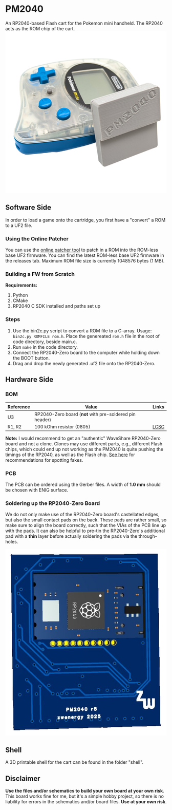 # PM2040
An RP2040-based Flash cart for the Pokemon mini handheld.
The RP2040 acts as the ROM chip of the cart.
<img src="./assets/image.png" alt="drawing" width="600"/>

## Software Side
In order to load a game onto the cartridge, you first have a "convert" a ROM to a UF2 file.

### Using the Online Patcher
You can use the [online patcher tool](https://zwenergy.github.io/PM2040ROMPatch/) to patch in a ROM into the ROM-less base UF2 firmware.
You can find the latest ROM-less base UF2 firmware in the releases tab.
Maximum ROM file size is currently 1048576 bytes (1 MB).

### Building a FW from Scratch

**Requirements:**
1. Python
2. CMake
3. RP2040 C SDK installed and paths set up

### Steps
1. Use the bin2c.py script to convert a ROM file to a C-array. Usage: `bin2c.py ROMFILE rom.h`. Place the genereated `rom.h` file in the root of code directory, beside main.c.
3. Run `make` in the code directory.
4. Connect the RP2040-Zero board to the computer while holding down the BOOT button.
5. Drag and drop the newly generated .uf2 file onto the RP2040-Zero.

## Hardware Side
### BOM
| **Reference** | **Value**| **Links**
|---------------|----------|----------|
| U3 | RP2040-Zero board (**not** with pre-soldered pin header) ||
| R1, R2 | 100 kOhm resistor (0805) |[LCSC](https://www.lcsc.com/product-detail/Chip-Resistor-Surface-Mount_YAGEO-RC0805FR-07100KL_C96346.html)|

**Note:** I would recommend to get an "authentic" WaveShare RP2040-Zero board and not a clone.
Clones may use different parts, e.g., different Flash chips, which could end up not working as the PM2040 is quite pushing the timings of the RP2040, as well as the Flash chip.
[See here](https://www.waveshare.com/wiki/RP2040-Zero#Anti-piracy_statement) for recommendations for spotting fakes.


### PCB
The PCB can be ordered using the Gerber files. A width of **1.0 mm** should be chosen with ENIG surface.

### Soldering up the RP2040-Zero Board
We do not only make use of the RP2040-Zero board's castellated edges, but also the small contact pads on the back.
These pads are rather small, so make sure to align the board correctly, such that the VIAs of the PCB line up with the pads.
It can also be helpful to pre-tin the RP2040-Zero's additional pad with a **thin** layer before actually soldering the pads via the through-holes.

<img src="./assets/pcb.png" alt="drawing" width="600"/>

## Shell
A 3D printable shell for the cart can be found in the folder "shell".

## Disclaimer
**Use the files and/or schematics to build your own board at your own risk**.
This board works fine for me, but it's a simple hobby project, so there is no liability for errors in the schematics and/or board files.
**Use at your own risk**.
